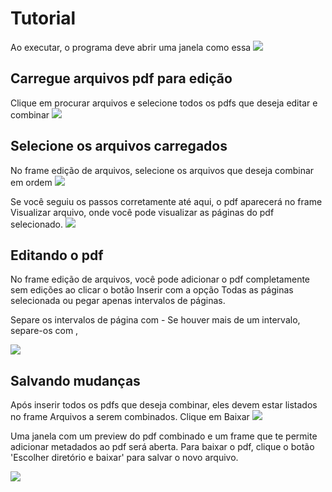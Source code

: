 # Tutorial

Ao executar, o programa deve abrir uma janela como essa
![](images/Screenshot_1.png)

## Carregue arquivos pdf para edição
Clique em procurar arquivos e selecione todos os pdfs que deseja editar e combinar
![](images/Screenshot_2.png)

## Selecione os arquivos carregados
No frame edição de arquivos, selecione os arquivos que deseja combinar em ordem
![](images/Screenshot_4.png)

Se você seguiu os passos corretamente até aqui, o pdf aparecerá no frame Visualizar arquivo, onde você pode visualizar as páginas do pdf selecionado.
![](images/Screenshot_6.png)

## Editando o pdf
No frame edição de arquivos, você pode adicionar o pdf completamente sem edições ao clicar o botão Inserir com a opção Todas as páginas selecionada ou pegar apenas intervalos de páginas.

Separe os intervalos de página com -
Se houver mais de um intervalo, separe-os com ,

![](images/Screenshot_7.png)

## Salvando mudanças
Após inserir todos os pdfs que deseja combinar, eles devem estar listados no frame Arquivos a serem combinados.
Clique em Baixar
![](images/Screenshot_8.png)

Uma janela com um preview do pdf combinado e um frame que te permite adicionar metadados ao pdf será aberta.
Para baixar o pdf, clique o botão 'Escolher diretório e baixar' para salvar o novo arquivo.

![](images/Screenshot_9.png)
